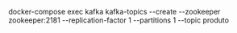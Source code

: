 docker-compose exec kafka kafka-topics --create --zookeeper zookeeper:2181 --replication-factor 1 --partitions 1 --topic produto
